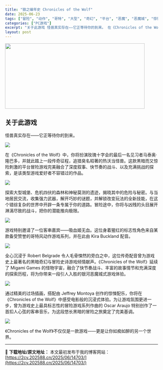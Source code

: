 ```yaml
---
title: "狼之编年史 Chronicles of the Wolf"
date: 2025-06-23
tags: ["冒险", "动作", "哥特", "大型", "奇幻", "平台", "恶魔", "恶魔城", "惊悚", "战斗"]
categories: ["PC游戏"]
excerpt: "关于此游戏 怪兽真实存在——它正等待你的到来。 在《Chronicles of the Wolf》中，你将扮演玫瑰十字会的最后一名见习者马泰奥·隆巴多，并就此踏上一段传奇征程，追猎臭名昭著的热沃当怪兽。这款黑暗而又惊险刺激的平台冒险游戏完美融合了深度叙事、快节奏的战斗、以及充满挑战的探索，是该类型游&hellip;"
layout: post
---
```


<img class="aligncenter size-full wp-image-14704" src="https://2cy.202588.cn/wp-content/uploads/2025/06/2025062313272018.jpg" alt="" width="460" height="215" />
<div id="aboutThisGame" class="game_page_autocollapse" data-panel="{&quot;type&quot;:&quot;PanelGroup&quot;}">
<div id="game_area_description" class="game_area_description">
<h2>关于此游戏</h2>
<p class="bb_paragraph">怪兽真实存在——它正等待你的到来。</p>
<p class="bb_paragraph"><img class="bb_img" src="https://shared.fastly.steamstatic.com/store_item_assets/steam/apps/2371890/extras/20250423111618_1.jpg?t=1750429648" /></p>
<p class="bb_paragraph">在《Chronicles of the Wolf》中，你将扮演玫瑰十字会的最后一名见习者马泰奥·隆巴多，并就此踏上一段传奇征程，追猎臭名昭著的热沃当怪兽。这款黑暗而又惊险刺激的平台冒险游戏完美融合了深度叙事、快节奏的战斗、以及充满挑战的探索，是该类型游戏爱好者不容错过的作品。</p>
<p class="bb_paragraph"><img class="bb_img" src="https://shared.fastly.steamstatic.com/store_item_assets/steam/apps/2371890/extras/CHRONICLES_OF_THE_WOLF_GIF_HQ_3.gif?t=1750429648" /></p>
<p class="bb_paragraph">探索大型城堡、危机四伏的森林和神秘莫测的遗迹，揭晓其中的危险与秘密。与当地居民交流，收集强力武器，解开巧妙的谜题，并解锁改变玩法的全新技能，在这个错综复杂的世界中开辟一条专属于你的道路。冒险途中，你将与凶残的头目展开淋漓尽致的战斗，把你的潜能推向极限。</p>
<p class="bb_paragraph"><img class="bb_img" src="https://shared.fastly.steamstatic.com/store_item_assets/steam/apps/2371890/extras/Bloodless.png?t=1750429648" /></p>
<p class="bb_paragraph">游戏特别邀请了一位客串嘉宾——吸血姬无血。这位身着猩红的标志性角色来自某款备受赞誉的哥特风动作游戏系列，并在此由 Kira Buckland 配音。</p>
<p class="bb_paragraph"><img class="bb_img" src="https://shared.fastly.steamstatic.com/store_item_assets/steam/apps/2371890/extras/20250423111317_1.jpg?t=1750429648" /></p>
<p class="bb_paragraph">全心沉浸于 Robert Belgrade 令人毛骨悚然的旁白之中，这位传奇配音曾为游戏史上最著名的黑暗奇幻与冒险史诗游戏倾情献声。《Chronicles of the Wolf》延续了 Migami Games 的怪物宇宙，融合了快节奏战斗、丰富的故事情节和充满深度的探索历程，将为你带来一段引人入胜的银河恶魔城式游戏体验。</p>
<p class="bb_paragraph"><img class="bb_img" src="https://shared.fastly.steamstatic.com/store_item_assets/steam/apps/2371890/extras/20250423131324_1.jpg?t=1750429648" /></p>
<p class="bb_paragraph">通过精美的过场插画，搭配由 Jeffrey Montoya 创作的惊悚配乐，你将在《Chronicles of the Wolf》中感受电影般的沉浸式体验。为让游戏氛围更进一步，曾为游戏史上最具标志性的冒险游戏系列作曲的 Oscar Araujo 特别创作了一首扣人心弦的客串音乐，为这段悠长黑暗的冒险之旅奠定了完美基调。</p>
<p class="bb_paragraph"><img class="bb_img" src="https://shared.fastly.steamstatic.com/store_item_assets/steam/apps/2371890/extras/CHRONICLES_OF_THE_WOLF_GIF_HQ_4.gif?t=1750429648" /></p>
<p class="bb_paragraph">《Chronicles of the Wolf》不仅仅是一款游戏——更是让你如痴如醉的另一个世界。</p>

</div>
</div>

---
📖 **下载地址/原文地址：** 本文最初发布于我的博客网站：[https://2cy.202588.cn/2025/06/14703/](https://2cy.202588.cn/2025/06/14703/)
